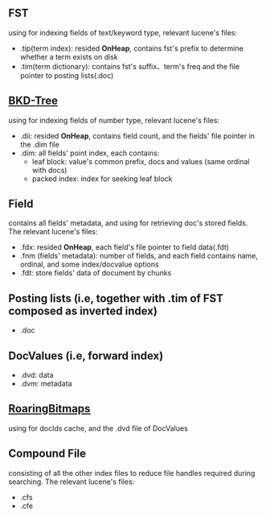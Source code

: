 ## FST 

using for indexing fields of text/keyword type, relevant lucene's files:
- .tip(term index): resided **OnHeap**, contains fst's prefix to determine whether a term exists on disk
- .tim(term dictionary): contains fst's suffix、term's freq and the file pointer to posting lists(.doc)

## [BKD-Tree](https://users.cs.duke.edu/~pankaj/publications/papers/bkd-sstd.pdf)

using for indexing fields of number type, relevant lucene's files:
- .dii: resided **OnHeap**, contains field count, and the fields' file pointer in the .dim file
- .dim: all fields' point index, each contains: 
    - leaf block: value's common prefix, docs and values (same ordinal with docs)
    - packed index: index for seeking leaf block

## Field
contains all fields' metadata, and using for retrieving doc's stored fields. The relevant lucene's files:
- .fdx: resided **OnHeap**, each field's file pointer to field data(.fdt)
- .fnm (fields' metadata): number of fields, and each field contains name, ordinal, and some index/docvalue options
- .fdt: store fields' data of document by chunks

## Posting lists (i.e, together with .tim of FST composed as inverted index)
- .doc

## DocValues (i.e, forward index)
- .dvd: data
- .dvm: metadata

## [RoaringBitmaps](https://arxiv.org/pdf/1603.06549.pdf)
using for docIds cache, and the .dvd file of DocValues

## Compound File
consisting of all the other index files to reduce file handles required during searching. The relevant lucene's files:
- .cfs
- .cfe
